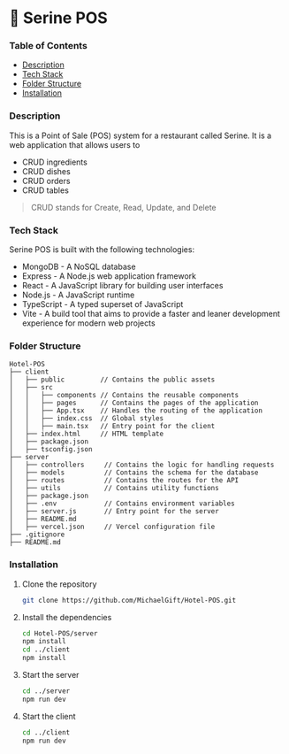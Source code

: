 # 🍲 Serine POS

### Table of Contents
- [Description](#description)
- [Tech Stack](#tech-stack)
- [Folder Structure](#folder-structure)
- [Installation](#installation)

### Description
This is a Point of Sale (POS) system for a restaurant called Serine. It is a web application that allows users to

- CRUD ingredients
- CRUD dishes
- CRUD orders
- CRUD tables

> CRUD stands for Create, Read, Update, and Delete

### Tech Stack
Serine POS is built with the following technologies:
- MongoDB - A NoSQL database
- Express - A Node.js web application framework
- React - A JavaScript library for building user interfaces
- Node.js - A JavaScript runtime
- TypeScript - A typed superset of JavaScript
- Vite - A build tool that aims to provide a faster and leaner development experience for modern web projects

### Folder Structure
```
Hotel-POS
├── client
│   ├── public         // Contains the public assets
│   ├── src
│   │   ├── components // Contains the reusable components
│   │   ├── pages      // Contains the pages of the application
│   │   ├── App.tsx    // Handles the routing of the application
│   │   ├── index.css  // Global styles
│   │   ├── main.tsx   // Entry point for the client
│   ├── index.html     // HTML template
│   ├── package.json
│   ├── tsconfig.json
├── server
│   ├── controllers     // Contains the logic for handling requests
│   ├── models          // Contains the schema for the database
│   ├── routes          // Contains the routes for the API
│   ├── utils           // Contains utility functions
│   ├── package.json
│   ├── .env            // Contains environment variables
│   ├── server.js       // Entry point for the server
│   ├── README.md  
│   ├── vercel.json     // Vercel configuration file
├── .gitignore
├── README.md
``` 

### Installation
1. Clone the repository
    ```bash
    git clone https://github.com/MichaelGift/Hotel-POS.git
    ```
2. Install the dependencies
    ```bash
    cd Hotel-POS/server
    npm install
    cd ../client
    npm install
    ```
3. Start the server
    ```bash
    cd ../server
    npm run dev
    ```
4. Start the client
    ```bash
    cd ../client
    npm run dev
    ```



